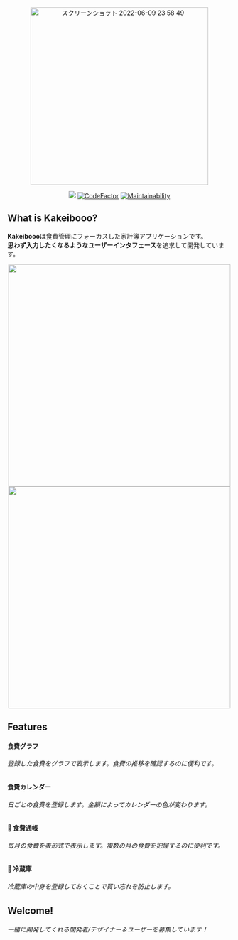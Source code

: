 <div align="center">
<img width="400" alt="スクリーンショット 2022-06-09 23 58 49" src="https://user-images.githubusercontent.com/51043054/172878559-be791065-215f-44c0-add1-3b17374cd4d3.png">
  
<a href="https://konno-yu.github.io/kakeibooo/" target="_blank"><img src="https://raw.githubusercontent.com/storybooks/brand/master/badge/badge-storybook.svg"></a>
[![CodeFactor](https://www.codefactor.io/repository/github/konno-yu/kakeibooo/badge)](https://www.codefactor.io/repository/github/konno-yu/kakeibooo)
[![Maintainability](https://api.codeclimate.com/v1/badges/e273030c86ca10cbcd0d/maintainability)](https://codeclimate.com/github/konno-yu/kakeibooo/maintainability)
</div>

## What is Kakeibooo?

**Kakeibooo**は食費管理にフォーカスした家計簿アプリケーションです。<br/>
**思わず入力したくなるようなユーザーインタフェース**を追求して開発しています。

<div align="center">
  <img src="https://user-images.githubusercontent.com/51043054/189641766-593e3ae7-3f6a-4421-baea-b1d10ca96412.png" width="500"/>
  <img src="https://user-images.githubusercontent.com/51043054/189641997-550161ef-f40e-4077-aa5a-c633445121a3.png" width="500"/>
</div>

## Features

#### 食費グラフ

###### 登録した食費をグラフで表示します。食費の推移を確認するのに便利です。

#### 食費カレンダー

###### 日ごとの食費を登録します。金額によってカレンダーの色が変わります。

#### 🚧 食費通帳

###### 毎月の食費を表形式で表示します。複数の月の食費を把握するのに便利です。

#### 🚧 冷蔵庫

###### 冷蔵庫の中身を登録しておくことで買い忘れを防止します。

## Welcome!

###### 一緒に開発してくれる開発者/デザイナー＆ユーザーを募集しています！
